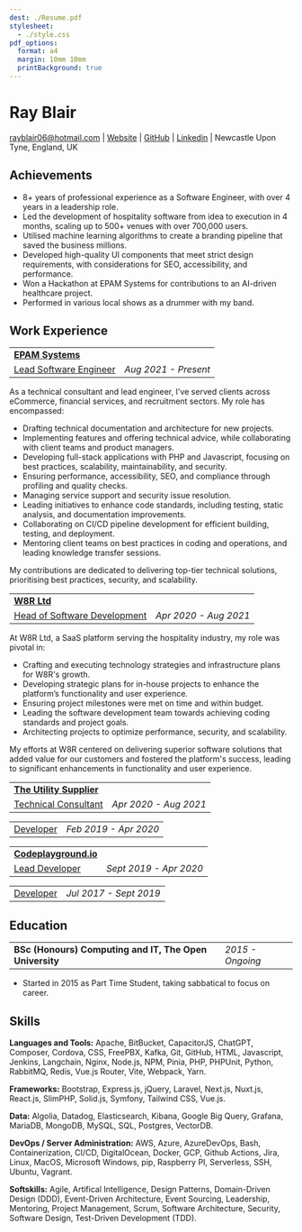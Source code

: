 ```yaml
---
dest: ./Resume.pdf
stylesheet:
  - ./style.css
pdf_options:
  format: a4
  margin: 10mm 10mm
  printBackground: true
---
```


<div class="header">

# Ray Blair

[rayblair06@hotmail.com](mailto:rayblair06@hotmail.com) |
[Website](https://rayblair.co.uk) |
[GitHub](https://github.com/rayblair06) |
[Linkedin](https://www.linkedin.com/in/rayblair06/) |
Newcastle Upon Tyne, England, UK

</div>

## Achievements

- 8+ years of professional experience as a Software Engineer, with over 4 years in a leadership role.
- Led the development of hospitality software from idea to execution in 4 months, scaling up to 500+ venues with over 700,000 users.
- Utilised machine learning algorithms to create a branding pipeline that saved the business millions.
- Developed high-quality UI components that meet strict design requirements, with considerations for SEO, accessibility, and performance.
- Won a Hackathon at EPAM Systems for contributions to an AI-driven healthcare project.
- Performed in various local shows as a drummer with my band.

## Work Experience

|                                          |                      |
| ---------------------------------------- | -------------------- |
| **[EPAM Systems](https://www.epam.com)** |                      |
| <u>Lead Software Engineer</u>            | _Aug 2021 - Present_ |

As a technical consultant and lead engineer, I've served clients across eCommerce, financial services, and recruitment sectors. My role has encompassed:

- Drafting technical documentation and architecture for new projects.
- Implementing features and offering technical advice, while collaborating with client teams and product managers.
- Developing full-stack applications with PHP and Javascript, focusing on best practices, scalability, maintainability, and security.
- Ensuring performance, accessibility, SEO, and compliance through profiling and quality checks.
- Managing service support and security issue resolution.
- Leading initiatives to enhance code standards, including testing, static analysis, and documentation improvements.
- Collaborating on CI/CD pipeline development for efficient building, testing, and deployment.
- Mentoring client teams on best practices in coding and operations, and leading knowledge transfer sessions.

My contributions are dedicated to delivering top-tier technical solutions, prioritising best practices, security, and scalability.

|                                     |                       |
| ----------------------------------- | --------------------- |
| **[W8R Ltd](https://w8r.app)**      |                       |
| <u>Head of Software Development</u> | _Apr 2020 - Aug 2021_ |

At W8R Ltd, a SaaS platform serving the hospitality industry, my role was pivotal in:

- Crafting and executing technology strategies and infrastructure plans for W8R's growth.
- Developing strategic plans for in-house projects to enhance the platform’s functionality and user experience.
- Ensuring project milestones were met on time and within budget.
- Leading the software development team towards achieving coding standards and project goals.
- Architecting projects to optimize performance, security, and scalability.

My efforts at W8R centered on delivering superior software solutions that added value for our customers and fostered the platform's success, leading to significant enhancements in functionality and user experience.

|                                                            |                       |
| ---------------------------------------------------------- | --------------------- |
| **[The Utility Supplier](https://theutilitysupplier.com)** |                       |
| <u>Technical Consultant</u>                                | _Apr 2020 - Aug 2021_ |

|                  |                       |
| ---------------- | --------------------- |
| <u>Developer</u> | _Feb 2019 - Apr 2020_ |

|                                                 |                        |
| ----------------------------------------------- | ---------------------- |
| **[Codeplayground.io](https://codeplayground)** |                        |
| <u>Lead Developer</u>                           | _Sept 2019 - Apr 2020_ |

|                  |                        |
| ---------------- | ---------------------- |
| <u>Developer</u> | _Jul 2017 - Sept 2019_ |

## Education

|                                                         |                  |
| ------------------------------------------------------- | ---------------- |
| **BSc (Honours) Computing and IT, The Open University** | _2015 - Ongoing_ |

- Started in 2015 as Part Time Student, taking sabbatical to focus on career.

## Skills

**Languages and Tools:** Apache, BitBucket, CapacitorJS, ChatGPT, Composer, Cordova, CSS, FreePBX, Kafka, Git, GitHub, HTML, Javascript, Jenkins, Langchain, Nginx, Node.js, NPM, Pinia, PHP, PHPUnit, Python, RabbitMQ, Redis, Vue.js Router, Vite, Webpack, Yarn.

**Frameworks:** Bootstrap, Express.js, jQuery, Laravel, Next.js, Nuxt.js, React.js, SlimPHP, Solid.js, Symfony, Tailwind CSS, Vue.js.

**Data:** Algolia, Datadog, Elasticsearch, Kibana, Google Big Query, Grafana, MariaDB, MongoDB, MySQL, SQL, Postgres, VectorDB.

**DevOps / Server Administration:** AWS, Azure, AzureDevOps, Bash, Containerization, CI/CD, DigitalOcean, Docker, GCP, Github Actions, Jira, Linux, MacOS, Microsoft Windows, pip, Raspberry PI, Serverless, SSH, Ubuntu, Vagrant.

**Softskills:** Agile, Artifical Intelligence, Design Patterns, Domain-Driven Design (DDD), Event-Driven Architecture, Event Sourcing, Leadership, Mentoring, Project Management, Scrum, Software Architecture, Security, Software Design, Test-Driven Development (TDD).
